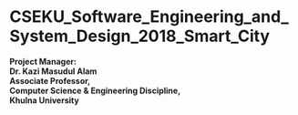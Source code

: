 # <b>CSEKU_Software_Engineering_and_System_Design_2018_Smart_City<b>

<b>Project Manager: <b><br>
Dr. Kazi Masudul Alam <br>
Associate Professor,<br>
Computer Science & Engineering Discipline,<br>
Khulna University <br>
  
